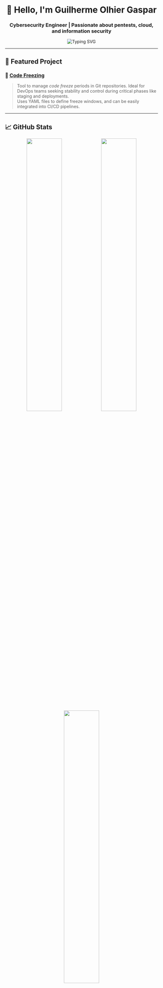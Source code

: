 <h1 align="center">👋 Hello, I'm Guilherme Olhier Gaspar</h1>
<h3 align="center">Cybersecurity Engineer | Passionate about pentests, cloud, and information security</h3>

<p align="center">
  <img src="https://readme-typing-svg.demolab.com?font=Fira+Code&duration=2000&pause=500&color=38BDAA&center=true&vCenter=true&width=500&lines=Cybersecurity;Incident+Response;Threat+Intelligence" alt="Typing SVG" />
</p>

---

## 🚀 Featured Project

### 🧊 [Code Freezing](https://github.com/GasparGui/code-freezing)

> Tool to manage *code freeze* periods in Git repositories. Ideal for DevOps teams seeking stability and control during critical phases like staging and deployments.  
> Uses YAML files to define freeze windows, and can be easily integrated into CI/CD pipelines.

---

## 📈 GitHub Stats

<p align="center">
  <img width="48%" src="https://github-readme-stats.vercel.app/api?username=GasparGui&show_icons=true&theme=radical&hide_border=true&count_private=true" />
  <img width="48%" src="https://streak-stats.demolab.com?user=GasparGui&theme=radical&hide_border=true" />
</p>

<p align="center">
  <img width="48%" src="https://github-readme-stats.vercel.app/api/top-langs/?username=GasparGui&layout=compact&theme=radical&hide_border=true" />
</p>

---

## 🌐 Contact

<p align="center">
  <a href="mailto:golhiergaspar@gmail.com">
    <img src="https://img.shields.io/badge/-Email-D14836?style=for-the-badge&logo=gmail&logoColor=white"/>
  </a>
  <a href="https://www.linkedin.com/in/guilherme-olhier-gaspar/" target="_blank">
    <img src="https://img.shields.io/badge/-LinkedIn-0A66C2?style=for-the-badge&logo=linkedin&logoColor=white"/>
  </a>
</p>

---

<p align="center">🚧 <i>This profile is a work in progress — just like any great infrastructure!</i> 🚧</p>
